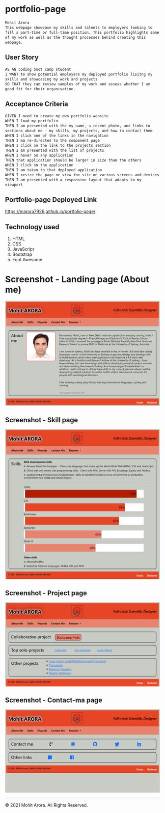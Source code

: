# portfolio-page

```
Mohit Arora
This webpage showcase my skills and talents to employers looking to fill a part-time or full-time position. This portfolio highlights some of my work as well as the thought processes behind creating this webpage.
```

## User Story
```
AS AN coding boot camp student
I WANT to show potential employers my deployed portfolio lisitng my skills and showcasing my work and projects
SO THAT they can review samples of my work and assess whether I am good fit for their organisation.
```

## Acceptance Criteria
```
GIVEN I need to create my own portfolio website
WHEN I load my portfolio
THEN I am presented with the my name, a recent photo, and links to sections about me - my skills, my projects, and how to contact them
WHEN I click one of the links in the navigation
THEN I ma re-directed to the component page
WHEN I click on the link to the projects section
THEN I am presented with the list of projects
WHEN I hover on any application
THEN that application should be larger in size than the others
WHEN I click on the application
THEN I am taken to that deployed application
WHEN I resize the page or view the site on various screens and devices
THEN I am presented with a responsive layout that adapts to my viewport
```

## Portfolio-page Deployed Link

https://marora7926.github.io/portfolio-page/

## Technology used
   1. HTML
   2. CSS
   3. JavaScript
   4. Bootstrap
   5. Font Awesome

# Screenshot - Landing page (About me)

![Screenshot-about-me-page](./assets/images/about-me-page.png)

## Screenshot - Skill page

![Screenshot-skills-page](./assets/images/skill-page.png)

## Screenshot - Project page

![Screenshot-projects-page](./assets/images/projects-page.png)

## Screenshot - Contact-ma page

![Screenshot-contact-me-page](./assets/images/contact-me-page.png)

---
© 2021 Mohit Arora. All Rights Reserved.

